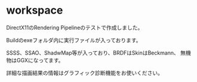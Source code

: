 # workspace
DirectX11のRendering Pipelineのテストで作成しました。

Buildのexeフォルダ内に実行ファイルが入っております。

SSSS、SSAO、ShadwMap等が入っており、BRDFはSkinはBeckmann、
無機物はGGXになってます。

詳細な描画結果の情報はグラフィック診断機能をお使いください。

